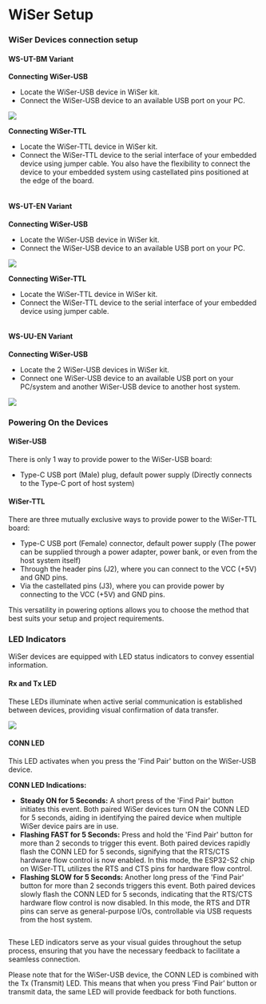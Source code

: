 # WiSer Setup

### WiSer Devices connection setup <a href="#_toc150171902" id="_toc150171902"></a>

#### WS-UT-BM Variant <a href="#_toc150171903" id="_toc150171903"></a>

**Connecting WiSer-USB**

* Locate the WiSer-USB device in WiSer kit.
* Connect the WiSer-USB device to an available USB port on your PC.

![](<../.gitbook/assets/0 (2).png>)

**Connecting WiSer-TTL**

* Locate the WiSer-TTL device in WiSer kit.
* Connect the WiSer-TTL device to the serial interface of your embedded device using jumper cable. You also have the flexibility to connect the device to your embedded system using castellated pins positioned at the edge of the board.

<figure><img src="../.gitbook/assets/16 (1).png" alt=""><figcaption></figcaption></figure>

#### WS-UT-EN Variant

**Connecting WiSer-USB**

* Locate the WiSer-USB device in WiSer kit.
* Connect the WiSer-USB device to an available USB port on your PC.

![](<../.gitbook/assets/2 (1).png>)

**Connecting WiSer-TTL**

* Locate the WiSer-TTL device in WiSer kit.
* Connect the WiSer-TTL device to the serial interface of your embedded device using jumper cable.

<figure><img src="../.gitbook/assets/19 (1).png" alt=""><figcaption></figcaption></figure>

#### WS-UU-EN Variant <a href="#_toc150171904" id="_toc150171904"></a>

**Connecting WiSer-USB**

* Locate the 2 WiSer-USB devices in WiSer kit.
* Connect one WiSer-USB device to an available USB port on your PC/system and another WiSer-USB device to another host system.

![](<../.gitbook/assets/4 (1).png>)

### Powering On the Devices <a href="#_toc150171905" id="_toc150171905"></a>

#### WiSer-USB <a href="#_toc150171906" id="_toc150171906"></a>

There is only 1 way to provide power to the WiSer-USB board:

* Type-C USB port (Male) plug, default power supply (Directly connects to the Type-C port of host system)

#### WiSer-TTL

There are three mutually exclusive ways to provide power to the WiSer-TTL board:

* Type-C USB port (Female) connector, default power supply (The power can be supplied through a power adapter, power bank, or even from the host system itself)
* Through the header pins (J2), where you can connect to the VCC (+5V) and GND pins.
* Via the castellated pins (J3), where you can provide power by connecting to the VCC (+5V) and GND pins.

This versatility in powering options allows you to choose the method that best suits your setup and project requirements.

### LED Indicators <a href="#_toc150171908" id="_toc150171908"></a>

WiSer devices are equipped with LED status indicators to convey essential information.

#### Rx and Tx LED <a href="#_toc150171909" id="_toc150171909"></a>

These LEDs illuminate when active serial communication is established between devices, providing visual confirmation of data transfer.

![](<../.gitbook/assets/5 (1).png>)

#### CONN LED <a href="#_toc150171910" id="_toc150171910"></a>

This LED activates when you press the 'Find Pair' button on the WiSer-USB device.

**CONN LED Indications:**

* **Steady ON for 5 Seconds:** A short press of the 'Find Pair' button initiates this event. Both paired WiSer devices turn ON the CONN LED for 5 seconds, aiding in identifying the paired device when multiple WiSer device pairs are in use.
* **Flashing FAST for 5 Seconds:** Press and hold the 'Find Pair' button for more than 2 seconds to trigger this event. Both paired devices rapidly flash the CONN LED for 5 seconds, signifying that the RTS/CTS hardware flow control is now enabled. In this mode, the ESP32-S2 chip on WiSer-TTL utilizes the RTS and CTS pins for hardware flow control.
* **Flashing SLOW for 5 Seconds:** Another long press of the 'Find Pair' button for more than 2 seconds triggers this event. Both paired devices slowly flash the CONN LED for 5 seconds, indicating that the RTS/CTS hardware flow control is now disabled. In this mode, the RTS and DTR pins can serve as general-purpose I/Os, controllable via USB requests from the host system.

<figure><img src="../.gitbook/assets/40 (1).png" alt=""><figcaption></figcaption></figure>

These LED indicators serve as your visual guides throughout the setup process, ensuring that you have the necessary feedback to facilitate a seamless connection.

Please note that for the WiSer-USB device, the CONN LED is combined with the Tx (Transmit) LED. This means that when you press ‘Find Pair’ button or transmit data, the same LED will provide feedback for both functions.
